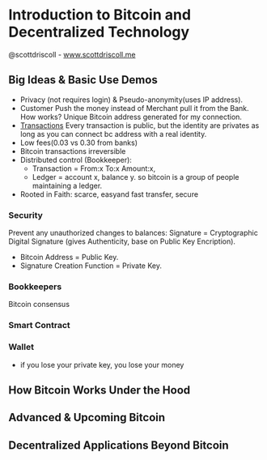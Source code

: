 # Introduction to Bitcoin and Decentralized Technology
@scottdriscoll - www.scottdriscoll.me

## Big Ideas & Basic Use Demos
* Privacy (not requires login) & Pseudo-anonymity(uses IP address). 
* Customer Push the money instead of Merchant pull it from the Bank.
How works? Unique Bitcoin address generated for my connection.
* [Transactions](https://blockchain.info/) Every transaction is public, but the identity are privates as long as you can connect bc address with a real identity.
* Low fees(0.03 vs 0.30 from banks)
* Bitcoin transactions irreversible
* Distributed control (Bookkeeper): 
    -  Transaction = From:x To:x Amount:x, 
    -  Ledger = account x, balance y.
so bitcoin is a group of people maintaining a ledger.
* Rooted in Faith: scarce, easyand fast transfer, secure

### Security
Prevent any unauthorized changes to balances: Signature = Cryptographic Digital Signature (gives Authenticity, base on Public Key Encription).
- Bitcoin Address = Public Key.
- Signature Creation Function = Private Key.

### Bookkeepers
Bitcoin consensus

### Smart Contract

### Wallet
* if you lose your private key, you lose your money

## How Bitcoin Works Under the Hood


## Advanced & Upcoming Bitcoin


## Decentralized Applications Beyond Bitcoin


